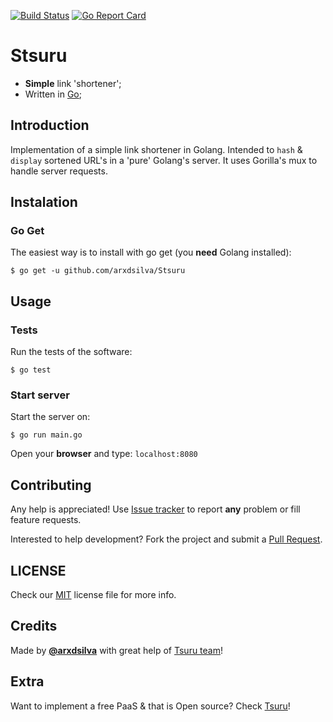 [![Build Status](https://travis-ci.org/ArxdSilva/Stsuru.svg?branch=master)](https://travis-ci.org/ArxdSilva/Stsuru)
[![Go Report Card](https://goreportcard.com/badge/github.com/arxdsilva/Stsuru)](https://goreportcard.com/badge/github.com/arxdsilva/Stsuru)


# Stsuru

- **Simple** link 'shortener';
- Written in [Go](http://golang.org);

## Introduction
Implementation of a simple link shortener in Golang. Intended to `hash` & `display` sortened URL's in a 'pure' Golang's server. It uses Gorilla's mux to handle server requests.

## Instalation
### Go Get
The easiest way is to install with go get (you **need** Golang installed):
```shell
$ go get -u github.com/arxdsilva/Stsuru
```

## Usage
### Tests
Run the tests of the software:
```shell
$ go test
```
### Start server
Start the server on:
```shell
$ go run main.go
```
Open your **browser** and type:
`localhost:8080`

## Contributing
Any help is appreciated! Use [Issue tracker](https://github.com/arxdsilva/stack/issues) to report **any** problem or fill feature requests.

Interested to help development? Fork the project and submit a [Pull Request](https://github.com/arxdsilva/stack/pulls).

## LICENSE
Check our [MIT](https://github.com/ArxdSilva/Stsuru/blob/master/LICENSE) license file for more info.

## Credits
Made by **[@arxdsilva](https://twitter.com/arxdsilva)** with great help of [Tsuru team](https://github.com/tsuru/tsuru)!

## Extra
Want to implement a free PaaS & that is Open source? Check [Tsuru](https://github.com/tsuru/tsuru)!
